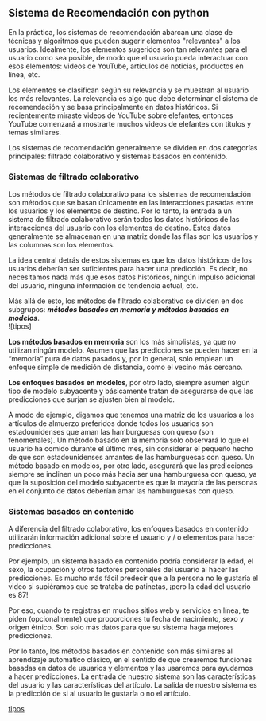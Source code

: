 ## Sistema de Recomendación con python  

En la práctica, los sistemas de recomendación abarcan una clase de técnicas y algoritmos que pueden sugerir elementos "relevantes" a los usuarios. Idealmente, los elementos sugeridos son tan relevantes para el usuario como sea posible, de modo que el usuario pueda interactuar con esos elementos: videos de YouTube, artículos de noticias, productos en línea, etc.  

Los elementos se clasifican según su relevancia y se muestran al usuario los más relevantes. La relevancia es algo que debe determinar el sistema de recomendación y se basa principalmente en datos históricos. Si recientemente miraste videos de YouTube sobre elefantes, entonces YouTube comenzará a mostrarte muchos videos de elefantes con títulos y temas similares.  

Los sistemas de recomendación generalmente se dividen en dos categorías principales: filtrado colaborativo y sistemas basados en contenido.  

### Sistemas de filtrado colaborativo   
Los métodos de filtrado colaborativo para los sistemas de recomendación son métodos que se basan únicamente en las interacciones pasadas entre los usuarios y los elementos de destino. Por lo tanto, la entrada a un sistema de filtrado colaborativo serán todos los datos históricos de las interacciones del usuario con los elementos de destino. Estos datos generalmente se almacenan en una matriz donde las filas son los usuarios y las columnas son los elementos.  

La idea central detrás de estos sistemas es que los datos históricos de los usuarios deberían ser suficientes para hacer una predicción. Es decir, no necesitamos nada más que esos datos históricos, ningún impulso adicional del usuario, ninguna información de tendencia actual, etc.  

Más allá de esto, los métodos de filtrado colaborativo se dividen en dos subgrupos: ***métodos basados en memoria y métodos basados en modelos***.  
![tipos]  

**Los métodos basados en memoria** son los más simplistas, ya que no utilizan ningún modelo. Asumen que las predicciones se pueden hacer en la “memoria” pura de datos pasados y, por lo general, solo emplean un enfoque simple de medición de distancia, como el vecino más cercano.

**Los enfoques basados en modelos**, por otro lado, siempre asumen algún tipo de modelo subyacente y básicamente tratan de asegurarse de que las predicciones que surjan se ajusten bien al modelo.

A modo de ejemplo, digamos que tenemos una matriz de los usuarios a los artículos de almuerzo preferidos donde todos los usuarios son estadounidenses que aman las hamburguesas con queso (son fenomenales). Un método basado en la memoria solo observará lo que el usuario ha comido durante el último mes, sin considerar el pequeño hecho de que son estadounidenses amantes de las hamburguesas con queso. Un método basado en modelos, por otro lado, asegurará que las predicciones siempre se inclinen un poco más hacia ser una hamburguesa con queso, ya que la suposición del modelo subyacente es que la mayoría de las personas en el conjunto de datos deberían amar las hamburguesas con queso.  

### Sistemas basados en contenido  
A diferencia del filtrado colaborativo, los enfoques basados en contenido utilizarán información adicional sobre el usuario y / o elementos para hacer predicciones.  

Por ejemplo, un sistema basado en contenido podría considerar la edad, el sexo, la ocupación y otros factores personales del usuario al hacer las predicciones. Es mucho más fácil predecir que a la persona no le gustaría el video si supiéramos que se trataba de patinetas, ¡pero la edad del usuario es 87!  

Por eso, cuando te registras en muchos sitios web y servicios en línea, te piden (opcionalmente) que proporciones tu fecha de nacimiento, sexo y origen étnico. Son solo más datos para que su sistema haga mejores predicciones.  

Por lo tanto, los métodos basados en contenido son más similares al aprendizaje automático clásico, en el sentido de que crearemos funciones basadas en datos de usuarios y elementos y las usaremos para ayudarnos a hacer predicciones. La entrada de nuestro sistema son las características del usuario y las características del artículo. La salida de nuestro sistema es la predicción de si al usuario le gustaría o no el artículo.  


[tipos](https://github.com/luishernand/recomendations-system/blob/main/63115930-5f6c1900-bf66-11e9-894f-ecde5ec531b0.png)
